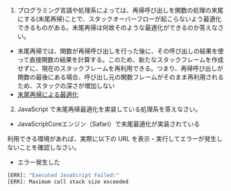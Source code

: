 1. プログラミング言語や処理系によっては、再帰呼び出しを関数の処理の末尾にする(末尾再帰)ことで、スタックオーバーフローが起こらないよう最適化できるものがある。末尾再帰は何故そのような最適化ができるのか答えなさい。

- 末尾再帰では、関数が再帰呼び出しを行った後に、その呼び出しの結果を使って直接関数の結果を計算する。このため、新たなスタックフレームを作成せずに、現在のスタックフレームを再利用できる。つまり、再帰呼び出しが関数の最後にある場合、呼び出し元の関数フレームがそのまま再利用されるため、スタックの深さが増加しない
- [末尾再帰による最適化](https://qiita.com/pebblip/items/cf8d3230969b2f6b3132#%E6%9C%AB%E5%B0%BE%E5%91%BC%E3%81%B3%E5%87%BA%E3%81%97%E3%81%A8%E6%9C%AB%E5%B0%BE%E5%91%BC%E3%81%B3%E5%87%BA%E3%81%97%E6%9C%80%E9%81%A9%E5%8C%96)


2. JavaScript で末尾再帰最適化を実装している処理系を答えなさい。  

- JavaScriptCoreエンジン（Safari）で末尾最適化が実装されている

利用できる環境があれば、実際に以下の URL を表示・実行してエラーが発生しないことを確認しなさい。
- エラー発生した
```sh
[ERR]: "Executed JavaScript Failed:" 
[ERR]: Maximum call stack size exceeded 
```
